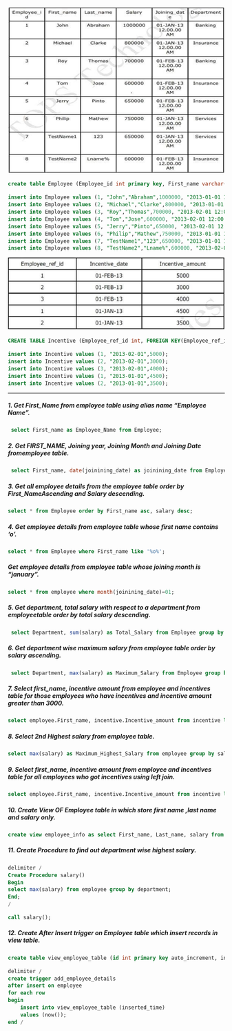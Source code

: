 ![](employee-table.jpg)

```sql
create table Employee (Employee_id int primary key, First_name varchar(10), Last_name varchar(10), salary int, joinining_date datetime, Department varchar(20));
```

``` sql
insert into Employee values (1, "John","Abraham",1000000, "2013-01-01 12:00:00","Banking");
insert into Employee values (2, "Michael","Clarke",800000, "2013-01-01 12:00:00","Insurance");
insert into Employee values (3, "Roy","Thomas",700000, "2013-02-01 12:00:00","Banking");
insert into Employee values (4, "Tom","Jose",600000, "2013-02-01 12:00:00","Insurance");
insert into Employee values (5, "Jerry","Pinto",650000, "2013-02-01 12:00:00","Insurance");
insert into Employee values (6, "Philip","Mathew",750000, "2013-01-01 12:00:00","Services");
insert into Employee values (7, "TestName1","123",650000, "2013-01-01 12:00:00","Services");
insert into Employee values (8, "TestName2","Lname%",600000, "2013-02-01 12:00:00","Insurance");
```

![](incentive-table.jpg)

```sql
CREATE TABLE Incentive (Employee_ref_id int, FOREIGN KEY(Employee_ref_id) REFERENCES employee(Employee_id), Incentive_date date, Incentive_amount int);
```

```sql
insert into Incentive values (1, "2013-02-01",5000);
insert into Incentive values (2, "2013-02-01",3000);
insert into Incentive values (3, "2013-02-01",4000);
insert into Incentive values (1, "2013-01-01",4500);
insert into Incentive values (2, "2013-01-01",3500);
```

---------------------------------------------------------------------------------------------------------------------------------------------------

##### 1. Get First_Name from employee table using alias name “Employee Name”.

```sql
 select First_name as Employee_Name from Employee;
```

##### 2. Get FIRST_NAME, Joining year, Joining Month and Joining Date fromemployee table.

```sql
 select First_name, date(joinining_date) as joinining_date from Employee;
```

##### 3. Get all employee details from the employee table order by First_NameAscending and Salary descending.

```sql
select * from Employee order by First_name asc, salary desc; 
```

##### 4. Get employee details from employee table whose first name contains ‘o’. 

```sql
select * from Employee where First_name like '%o%';
```

##### Get employee details from employee table whose joining month is “january”.

```sql
select * from employee where month(joinining_date)=01;
```

##### 5. Get department, total salary with respect to a department from employeetable order by total salary descending.

```sql
 select Department, sum(salary) as Total_Salary from Employee group by Department order by Total_Salary desc; 
```

##### 6. Get department wise maximum salary from employee table order by salary ascending.

```sql
 select Department, max(salary) as Maximum_Salary from Employee group by Department order by Maximum_Salary asc; 
```

##### 7. Select first_name, incentive amount from employee and incentives table for those employees who have incentives and incentive amount greater than 3000.

```sql
select employee.First_name, incentive.Incentive_amount from incentive left join employee on employee.Employee_id=incentive.Employee_ref_id where incentive.Incentive_amount>3000;
```

##### 8. Select 2nd Highest salary from employee table.
```sql
select max(salary) as Maximum_Highest_Salary from employee group by salary order by  salary desc limit 1,1;
```

##### 9. Select first_name, incentive amount from employee and incentives table for all employees who got incentives using left join.

```sql
select employee.First_name, incentive.Incentive_amount from incentive left join employee on employee.Employee_id=incentive.Employee_ref_id;
```

##### 10. Create View OF Employee table in which store first name ,last name and salary only.

```sql
create view employee_info as select First_name, Last_name, salary from Employee;
```

##### 11. Create Procedure to find out department wise highest salary.

```sql
delimiter /
Create Procedure salary()
Begin
select max(salary) from employee group by department;
End;
/
```
```sql
call salary();
```

##### 12. Create After Insert trigger on Employee table which insert records in view table.

```sql
create table view_employee_table (id int primary key auto_increment, inserted_time time);
```

```sql
delimiter /
create trigger add_employee_details 
after insert on employee 
for each row 
begin 
    insert into view_employee_table (inserted_time)
    values (now());
end /
```